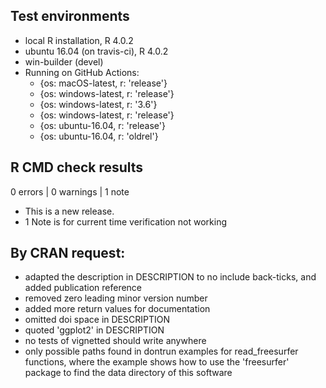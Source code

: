 ## Test environments
* local R installation, R 4.0.2
* ubuntu 16.04 (on travis-ci), R 4.0.2
* win-builder (devel)
* Running on GitHub Actions:
    * {os: macOS-latest,   r: 'release'}
    * {os: windows-latest, r: 'release'}
    * {os: windows-latest, r: '3.6'}
    * {os: windows-latest, r: 'release'}
    * {os: ubuntu-16.04,   r: 'release'}
    * {os: ubuntu-16.04,   r: 'oldrel'}

## R CMD check results

0 errors | 0 warnings | 1 note

* This is a new release.
* 1 Note is for current time verification not working

## By CRAN request:
- adapted the description in DESCRIPTION to no include back-ticks, and added publication reference  
- removed zero leading minor version number  
- added more return values for documentation  
- omitted doi space in DESCRIPTION  
- quoted 'ggplot2' in DESCRIPTION  
- no tests of vignetted should write anywhere  
- only possible paths found in dontrun examples for read_freesurfer functions, where the example shows how to use the 'freesurfer' package to find the data directory of this software  
